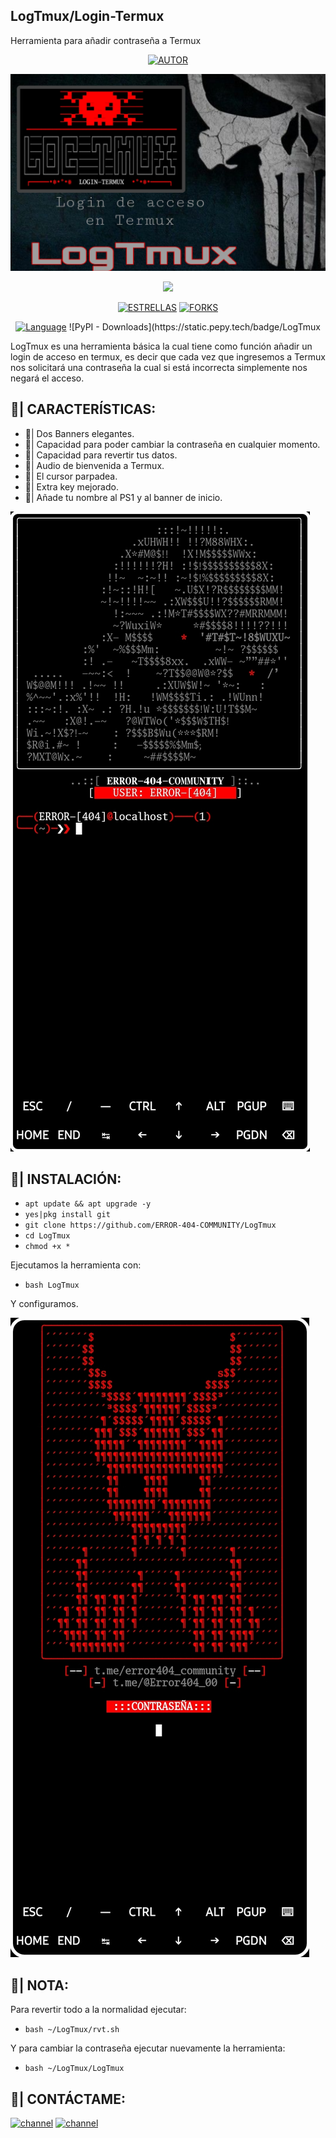 ## LogTmux/Login-Termux
Herramienta para añadir contraseña a Termux

<p align="center">
<a href="https://github.com/ERROR-404-COMMUNITY"><img title="AUTOR" src="https://img.shields.io/badge/Author-ERROR--404-red.svg?style=for-the-badge&logo=github"></a>
</p>

![LogTmux](https://github.com/ERROR-404-COMMUNITY/LogTmux/blob/main/img/LogTmux1.jpg)

<p align="center">
<img src="https://img.shields.io/badge/CÓDIGO%20LIBRE-SI❤️-orange?style=flat-square">
</p>

<p align="center">
<a href="https://github.com/ERROR-404-COMMUNITY/LogTmux/stargazers/"><img title="ESTRELLAS" src="https://img.shields.io/github/stars/ERROR-404-COMMUNITY/LogTmux?color=red&style=flat-square"></a>
<a href="https://github.com/ERROR-404-COMMUNITY/LogTmux/network/members"><img title="FORKS" src="https://img.shields.io/github/forks/ERROR-404-COMMUNITY/LogTmux?color=red&style=flat-square"></a>
</p>

<p align="center">
<a href="#"><img title="Language" src="https://badges.frapsoft.com/bash/v1/bash.png?v=103"></a>
![PyPI - Downloads](https://static.pepy.tech/badge/LogTmux
</p>


LogTmux es una herramienta básica la cual tiene como función añadir un login de acceso en termux, es decir que cada vez que ingresemos a Termux nos solicitará una contraseña la cual si está incorrecta simplemente nos negará el acceso.


## 🔆| CARACTERÍSTICAS:

* 🔰| Dos Banners elegantes.
* 🔰| Capacidad para poder cambiar la contraseña en cualquier momento.
* 🔰| Capacidad para revertir tus datos.
* 🔰| Audio de bienvenida a Termux.
* 🔰| El cursor parpadea.
* 🔰| Extra key mejorado.
* 🔰| Añade tu nombre al PS1 y al banner de inicio.

![LogTmux](https://github.com/ERROR-404-COMMUNITY/LogTmux/blob/main/img/LogTmux2.jpg)

## 🔐| INSTALACIÓN:

* `apt update && apt upgrade -y`
* `yes|pkg install git`
* `git clone https://github.com/ERROR-404-COMMUNITY/LogTmux`
* `cd LogTmux`
* `chmod +x *`

Ejecutamos la herramienta con:

* `bash LogTmux`

Y configuramos.

![LogTmux](https://github.com/ERROR-404-COMMUNITY/LogTmux/blob/main/img/LogTmux3.jpg)

## 🔆| NOTA:
Para revertir todo a la normalidad ejecutar:
* `bash ~/LogTmux/rvt.sh`

Y para cambiar la contraseña ejecutar nuevamente la herramienta:
* `bash ~/LogTmux/LogTmux`

## 🔰| CONTÁCTAME:
[![channel](https://img.shields.io/badge/TELEGRAM-CANAL-red?style=for-the-badge&logo=telegram)](https://t.me/error404_community)
[![channel](https://img.shields.io/badge/TELEGRAM-CHAT-red?style=for-the-badge&logo=telegram)](https://t.me/Error404_00)
